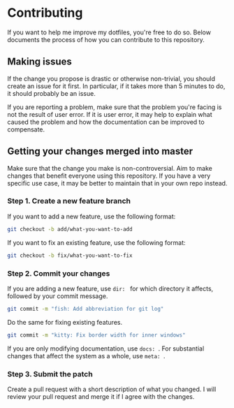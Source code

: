 # Contributing

If you want to help me improve my dotfiles, you're free to do so. Below documents the process of how you can contribute to this repository.

## Making issues

If the change you propose is drastic or otherwise non-trivial, you should create an issue for it first. In particular, if it takes more than 5 minutes to do, it should probably be an issue.

If you are reporting a problem, make sure that the problem you're facing is not the result of user error. If it is user error, it may help to explain what caused the problem and how the documentation can be improved to compensate.

## Getting your changes merged into master

Make sure that the change you make is non-controversial. Aim to make changes that benefit everyone using this repository. If you have a very specific use case, it may be better to maintain that in your own repo instead.

### Step 1. Create a new feature branch

If you want to add a new feature, use the following format:

```sh
git checkout -b add/what-you-want-to-add
```

If you want to fix an existing feature, use the following format:

```sh
git checkout -b fix/what-you-want-to-fix
```

### Step 2. Commit your changes

If you are adding a new feature, use `dir: ` for which directory it affects, followed by your commit message.

```sh
git commit -m "fish: Add abbreviation for git log"
```

Do the same for fixing existing features.

```sh
git commit -m "kitty: Fix border width for inner windows"
```

If you are only modifying documentation, use `docs: `. For substantial changes that affect the system as a whole, use `meta: `.

### Step 3. Submit the patch

Create a pull request with a short description of what you changed. I will review your pull request and merge it if I agree with the changes.
